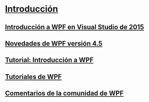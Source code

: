 # [Introducción](index.md)
## [Introducción a WPF en Visual Studio de 2015](introduction-to-wpf-in-vs.md)
## [Novedades de WPF versión 4.5](whats-new.md)
## [Tutorial: Introducción a WPF](walkthrough-my-first-wpf-desktop-application.md)
## [Tutoriales de WPF](wpf-walkthroughs.md)
## [Comentarios de la comunidad de WPF](community-feedback.md)
